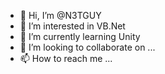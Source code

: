 - 👋 Hi, I’m @N3TGUY
- 👀 I’m interested in VB.Net
- 🌱 I’m currently learning Unity
- 💞️ I’m looking to collaborate on ...
- 📫 How to reach me ...

<!---
N3TGUY/N3TGUY is a ✨ special ✨ repository because its `README.md` (this file) appears on your GitHub profile.
You can click the Preview link to take a look at your changes.
--->
